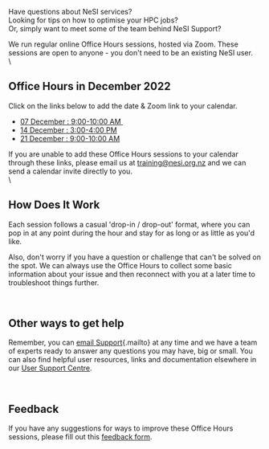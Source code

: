 Have questions about NeSI services? \
Looking for tips on how to optimise your HPC jobs?\
Or, simply want to meet some of the team behind NeSI Support?

We run regular online Office Hours sessions, hosted via Zoom. These
sessions are open to anyone - you don\'t need to be an existing NeSI
user.\
\

**Office Hours in December 2022**
---------------------------------

Click on the links below to add the date & Zoom link to your calendar.

-   [07 December : 9:00-10:00
    AM ](https://calendar.google.com/calendar/event?action=TEMPLATE&tmeid=MjY2NjlpcXBjZnZyMXFubHY2dG5paHJiNXAgY19oZW42cnIwMmV0MzlrYXQyaG11YW1pZG90c0Bn&tmsrc=c_hen6rr02et39kat2hmuamidots%40group.calendar.google.com)
-   [14 December : 3:00-4:00
    PM](https://calendar.google.com/calendar/event?action=TEMPLATE&tmeid=NjF0cnN0dHY5MzRkY2kxdmpxcGhrY2hsZWYgY19oZW42cnIwMmV0MzlrYXQyaG11YW1pZG90c0Bn&tmsrc=c_hen6rr02et39kat2hmuamidots%40group.calendar.google.com)
-   [21 December : 9:00-10:00
    AM](https://calendar.google.com/calendar/event?action=TEMPLATE&tmeid=MjEzazVhbXM0YzA2aWZyOWZqcTRjOTJoZWcgY19oZW42cnIwMmV0MzlrYXQyaG11YW1pZG90c0Bn&tmsrc=c_hen6rr02et39kat2hmuamidots%40group.calendar.google.com)

If you are unable to add these Office Hours sessions to your calendar
through these links, please email us at <training@nesi.org.nz> and we
can send a calendar invite directly to you. \
\

**How Does It Work**
--------------------

Each session follows a casual \'drop-in / drop-out\' format, where you
can pop in at any point during the hour and stay for as long or as
little as you\'d like. 

Also, don\'t worry if you have a question or challenge that can\'t be
solved on the spot. We can always use the Office Hours to collect some
basic information about your issue and then reconnect with you at a
later time to troubleshoot things further.

 

**Other ways to get help**
--------------------------

Remember, you can [email Support](mailto:support@nesi.org.nz){.mailto}
at any time and we have a team of experts ready to answer any questions
you may have, big or small. You can also find helpful user resources,
links and documentation elsewhere in our [User Support
Centre](https://support.nesi.org.nz/hc/en-gb).

 

**Feedback**
------------

If you have any suggestions for ways to improve these Office Hours
sessions, please fill out this [feedback
form](https://forms.gle/HELw73FpUQaTYBV6A).

 
